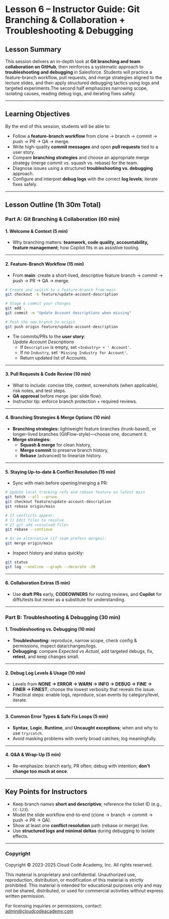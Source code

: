 # Lesson 6 – Instructor Guide: Git Branching & Collaboration + Troubleshooting & Debugging

## Lesson Summary
This session delivers an in-depth look at **Git branching and team collaboration on GitHub**, then reinforces a systematic approach to **troubleshooting and debugging** in Salesforce. Students will practice a feature-branch workflow, pull requests, and merge strategies aligned to the lecture slides, and then apply structured debugging tactics using logs and targeted experiments.The second half emphasizes narrowing scope, isolating causes, reading debug logs, and iterating fixes safely.  

---

## Learning Objectives
By the end of this session, students will be able to:

- Follow a **feature-branch workflow** from clone → branch → commit → push → PR → QA → merge.
- Write high-quality **commit messages** and open **pull requests** tied to a user story.
- Compare **branching strategies** and choose an appropriate merge strategy (merge commit vs. squash vs. rebase) for the team. 
- Diagnose issues using a structured **troubleshooting vs. debugging** approach.   
- Configure and interpret **debug logs** with the correct **log levels**; iterate fixes safely.  

---

## Lesson Outline (1h 30m Total)

### Part A: Git Branching & Collaboration (60 min)

#### 1. Welcome & Context (5 min)
- Why branching matters: **teamwork, code quality, accountability, feature management**; how Copilot fits in as assistive tooling.

---

#### 2. Feature-Branch Workflow (15 min)
- From **main**: create a short-lived, descriptive feature branch → commit → push → PR → QA → merge.

```bash
# Create and switch to a feature branch from main
git checkout -b feature/update-account-description

# Stage & commit your changes
git add .
git commit -m "Update Account descriptions when missing"

# Push the new branch to origin
git push origin feature/update-account-description
```

- Tie commits/PRs to the **user story**:  
  *Update Account Descriptions*  
  - If `Description` is empty, set `<Industry> + ' Account'`.  
  - If no `Industry`, set `'Missing Industry for Account'`.  
  - Return updated list of Accounts.

---

#### 3. Pull Requests & Code Review (10 min)
- What to include: concise title, context, screenshots (when applicable), risk notes, and test steps.  
- **QA approval** before merge (per slide flow).
- Instructor tip: enforce branch protection + required reviews.

---

#### 4. Branching Strategies & Merge Options (10 min)
- **Branching strategies:** lightweight feature branches (trunk-based), or longer-lived branches (GitFlow-style)—choose one, document it.  
- **Merge strategies:**  
  - **Squash & merge** for clean history,  
  - **Merge commit** to preserve branch history,  
  - **Rebase** (advanced) to linearize history.

---

#### 5. Staying Up-to-date & Conflict Resolution (15 min)
- Sync with main before opening/merging a PR:

```bash
# Update local tracking refs and rebase feature on latest main
git fetch --all --prune
git checkout feature/update-account-description
git rebase origin/main

# If conflicts appear:
# 1) Edit files to resolve
# 2) git add <resolved-file>
git rebase --continue

# As an alternative (if team prefers merges):
git merge origin/main
```

- Inspect history and status quickly:

```bash
git status
git log --oneline --graph --decorate -20
```

---

#### 6. Collaboration Extras (5 min)
- Use **draft PRs** early, **CODEOWNERS** for routing reviews, and **Copilot** for diffs/tests but never as a substitute for understanding.

---

### Part B: Troubleshooting & Debugging (30 min)

#### 1. Troubleshooting vs. Debugging (10 min)
- **Troubleshooting:** reproduce, narrow scope, check config & permissions, inspect data/changes/logs.   
- **Debugging:** compare *Expected vs Actual*, add targeted debugs, fix, **retest**, and keep changes small. 

---

#### 2. Debug Log Levels & Usage (10 min)
- Levels from **NONE → ERROR → WARN → INFO → DEBUG → FINE → FINER → FINEST**; choose the lowest verbosity that reveals the issue.   
- Practical steps: enable logs, reproduce, scan events by category/level, iterate.

---

#### 3. Common Error Types & Safe Fix Loops (5 min)
- **Syntax**, **Logic**, **Runtime**, and **Uncaught exceptions**; when and why to use `try/catch`.   
- Avoid masking problems with overly broad catches; log meaningfully.

---

#### 4. Q&A & Wrap-Up (5 min)
- Re-emphasize: branch early, PR often; debug with intention; **don’t change too much at once**. 

---

## Key Points for Instructors
- Keep branch names **short and descriptive**; reference the ticket ID (e.g., `CC-123`).
- Model the slide workflow end-to-end (clone → branch → commit → push → PR → QA).
- Show at least one **conflict resolution** path (rebase or merge) live.  
- Use **structured logs and minimal deltas** during debugging to isolate effects. 

---

### Copyright

Copyright © 2023-2025 Cloud Code Academy, Inc. All rights reserved.

This material is proprietary and confidential. Unauthorized use, reproduction, distribution, or modification of this material is strictly prohibited. This material is intended for educational purposes only and may not be shared, distributed, or used for commercial activities without express written permission.

For licensing inquiries or permissions, contact: admin@cloudcodeacademy.com
